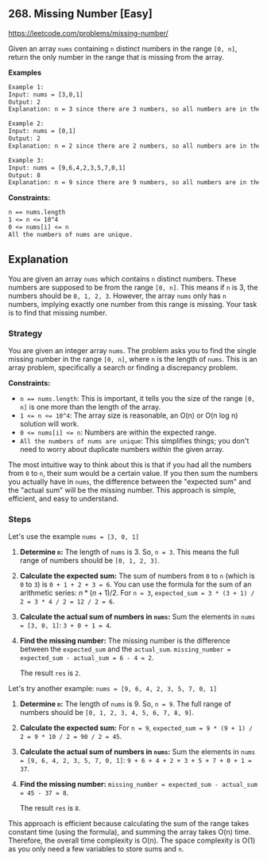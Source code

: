 ## 268. Missing Number [Easy]
https://leetcode.com/problems/missing-number/

Given an array `nums` containing `n` distinct numbers in the range `[0, n]`, return the only number in the range that is missing from the array.

**Examples**
```tex
Example 1:
Input: nums = [3,0,1]
Output: 2
Explanation: n = 3 since there are 3 numbers, so all numbers are in the range [0,3]. 2 is the missing number in the range since it does not appear in nums.

Example 2:
Input: nums = [0,1]
Output: 2
Explanation: n = 2 since there are 2 numbers, so all numbers are in the range [0,2]. 2 is the missing number in the range since it does not appear in nums.

Example 3:
Input: nums = [9,6,4,2,3,5,7,0,1]
Output: 8
Explanation: n = 9 since there are 9 numbers, so all numbers are in the range [0,9]. 8 is the missing number in the range since it does not appear in nums.
```

**Constraints:**
```tex
n == nums.length
1 <= n <= 10^4
0 <= nums[i] <= n
All the numbers of nums are unique.
```

## Explanation
You are given an array `nums` which contains `n` distinct numbers. These numbers are supposed to be from the range `[0, n]`. This means if `n` is 3, the numbers should be `0, 1, 2, 3`. However, the array `nums` only has `n` numbers, implying exactly one number from this range is missing. Your task is to find that missing number.

### Strategy
You are given an integer array `nums`.
The problem asks you to find the single missing number in the range `[0, n]`, where `n` is the length of `nums`.
This is an array problem, specifically a search or finding a discrepancy problem.

**Constraints:**
* `n == nums.length`: This is important, it tells you the size of the range `[0, n]` is one more than the length of the array.
* `1 <= n <= 10^4`: The array size is reasonable, an O(n) or O(n log n) solution will work.
* `0 <= nums[i] <= n`: Numbers are within the expected range.
* `All the numbers of nums are unique`: This simplifies things; you don't need to worry about duplicate numbers *within* the given array.

The most intuitive way to think about this is that if you had all the numbers from `0` to `n`, their sum would be a certain value. If you then sum the numbers you actually have in `nums`, the difference between the "expected sum" and the "actual sum" will be the missing number. This approach is simple, efficient, and easy to understand.

### Steps
Let's use the example `nums = [3, 0, 1]`

1.  **Determine `n`:** The length of `nums` is 3. So, `n = 3`. This means the full range of numbers should be `[0, 1, 2, 3]`.

2.  **Calculate the expected sum:**
    The sum of numbers from `0` to `n` (which is `0` to `3`) is `0 + 1 + 2 + 3 = 6`.
    You can use the formula for the sum of an arithmetic series: $n * (n + 1) / 2$.
    For `n = 3`, `expected_sum = 3 * (3 + 1) / 2 = 3 * 4 / 2 = 12 / 2 = 6`.

3.  **Calculate the actual sum of numbers in `nums`:**
    Sum the elements in `nums = [3, 0, 1]`: `3 + 0 + 1 = 4`.

4.  **Find the missing number:**
    The missing number is the difference between the `expected_sum` and the `actual_sum`.
    `missing_number = expected_sum - actual_sum = 6 - 4 = 2`.

    The result `res` is `2`.

Let's try another example: `nums = [9, 6, 4, 2, 3, 5, 7, 0, 1]`

1.  **Determine `n`:** The length of `nums` is 9. So, `n = 9`. The full range of numbers should be `[0, 1, 2, 3, 4, 5, 6, 7, 8, 9]`.

2.  **Calculate the expected sum:**
    For `n = 9`, `expected_sum = 9 * (9 + 1) / 2 = 9 * 10 / 2 = 90 / 2 = 45`.

3.  **Calculate the actual sum of numbers in `nums`:**
    Sum the elements in `nums = [9, 6, 4, 2, 3, 5, 7, 0, 1]`:
    `9 + 6 + 4 + 2 + 3 + 5 + 7 + 0 + 1 = 37`.

4.  **Find the missing number:**
    `missing_number = expected_sum - actual_sum = 45 - 37 = 8`.

    The result `res` is `8`.

This approach is efficient because calculating the sum of the range takes constant time (using the formula), and summing the array takes O(n) time. Therefore, the overall time complexity is O(n). The space complexity is O(1) as you only need a few variables to store sums and `n`.
